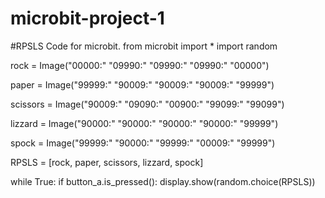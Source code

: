 # microbit-project-1
#RPSLS Code for microbit.
from microbit import *
import random

rock = Image("00000:"
             "09990:"
             "09990:"
             "09990:"
             "00000")

paper = Image("99999:"
              "90009:"
              "90009:"
              "90009:"
              "99999")

scissors = Image("90009:"
                 "09090:"
                 "00900:"
                 "99099:"
                 "99099")

lizzard = Image("90000:"
                "90000:"
                "90000:"
                "90000:"
                "99999")

spock = Image("99999:"
              "90000:"
              "99999:"
              "00009:"
              "99999")

RPSLS = [rock, paper, scissors, lizzard, spock]

while True:
    if button_a.is_pressed():
        display.show(random.choice(RPSLS))
